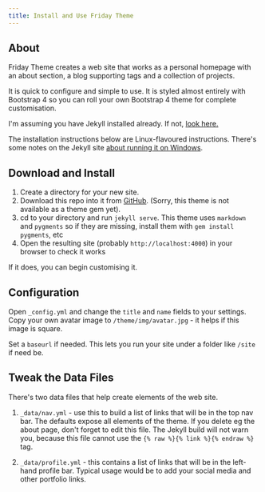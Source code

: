 ```yaml
---
title: Install and Use Friday Theme
---
```


## About

Friday Theme creates a web site that works as a personal homepage with an about section, a blog supporting tags and a collection of projects.

It is quick to configure and simple to use. It is styled almost entirely with Bootstrap 4 so you can roll your own Bootstrap 4 theme for complete customisation.

I'm assuming you have Jekyll installed already. If not, [look here.](https://jekyllrb.com/docs/installation/)

The installation instructions below are Linux-flavoured instructions. There's some notes on the Jekyll site [about running it on Windows](https://jekyllrb.com/docs/windows/).

## Download and Install

1. Create a directory for your new site.
2. Download this repo into it from [GitHub](https://github.com/sfreytag). (Sorry, this theme is not available as a theme gem yet).
3. cd to your directory and run `jekyll serve`. This theme uses `markdown` and `pygments` so if they are missing, install them with `gem install pygments`, etc
4. Open the resulting site (probably `http://localhost:4000`) in your browser to check it works

If it does, you can begin customising it.

## Configuration

Open `_config.yml` and change the `title` and `name` fields to your settings. Copy your own avatar image to `/theme/img/avatar.jpg` - it helps if this image is square.

Set a `baseurl` if needed. This lets you run your site under a folder like `/site` if need be.

## Tweak the Data Files

There's two data files that help create elements of the web site.

1. `_data/nav.yml` - use this to build a list of links that will be in the top nav bar. The defaults expose all elements of the theme. If you delete eg the about page, don't forget to edit this file. The Jekyll build will not warn you, because this file cannot use the `{% raw %}{% link %}{% endraw %}` tag.

2. `_data/profile.yml` - this contains a list of links that will be in the left-hand profile bar. Typical usage would be to add your social media and other portfolio links.








